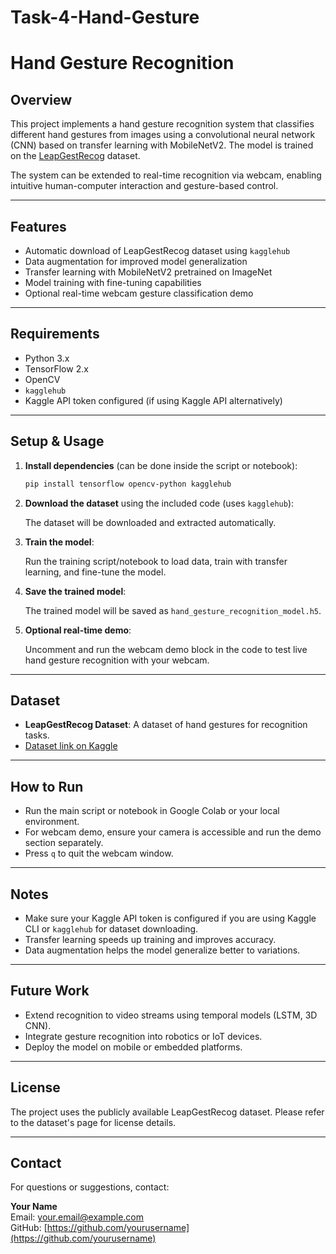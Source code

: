 # Task-4-Hand-Gesture

# Hand Gesture Recognition

## Overview

This project implements a hand gesture recognition system that classifies different hand gestures from images using a convolutional neural network (CNN) based on transfer learning with MobileNetV2. The model is trained on the [LeapGestRecog](https://www.kaggle.com/datasets/gti-upm/leapgestrecog) dataset.

The system can be extended to real-time recognition via webcam, enabling intuitive human-computer interaction and gesture-based control.

---

## Features

- Automatic download of LeapGestRecog dataset using `kagglehub`
- Data augmentation for improved model generalization
- Transfer learning with MobileNetV2 pretrained on ImageNet
- Model training with fine-tuning capabilities
- Optional real-time webcam gesture classification demo

---

## Requirements

- Python 3.x
- TensorFlow 2.x
- OpenCV
- `kagglehub`
- Kaggle API token configured (if using Kaggle API alternatively)

---

## Setup & Usage

1. **Install dependencies** (can be done inside the script or notebook):

    ```bash
    pip install tensorflow opencv-python kagglehub
    ```

2. **Download the dataset** using the included code (uses `kagglehub`):

    The dataset will be downloaded and extracted automatically.

3. **Train the model**:

    Run the training script/notebook to load data, train with transfer learning, and fine-tune the model.

4. **Save the trained model**:

    The trained model will be saved as `hand_gesture_recognition_model.h5`.

5. **Optional real-time demo**:

    Uncomment and run the webcam demo block in the code to test live hand gesture recognition with your webcam.

---

## Dataset

- **LeapGestRecog Dataset**: A dataset of hand gestures for recognition tasks.
- [Dataset link on Kaggle](https://www.kaggle.com/datasets/gti-upm/leapgestrecog)

---

## How to Run

- Run the main script or notebook in Google Colab or your local environment.
- For webcam demo, ensure your camera is accessible and run the demo section separately.
- Press `q` to quit the webcam window.

---

## Notes

- Make sure your Kaggle API token is configured if you are using Kaggle CLI or `kagglehub` for dataset downloading.
- Transfer learning speeds up training and improves accuracy.
- Data augmentation helps the model generalize better to variations.

---

## Future Work

- Extend recognition to video streams using temporal models (LSTM, 3D CNN).
- Integrate gesture recognition into robotics or IoT devices.
- Deploy the model on mobile or embedded platforms.

---

## License

The project uses the publicly available LeapGestRecog dataset. Please refer to the dataset's page for license details.

---

## Contact

For questions or suggestions, contact:

**Your Name**  
Email: your.email@example.com  
GitHub: [https://github.com/yourusername](https://github.com/yourusername)
